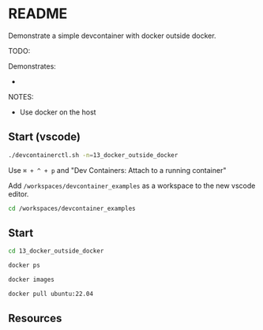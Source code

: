 # README

Demonstrate a simple devcontainer with docker outside docker.  

TODO:



Demonstrates:

*  

NOTES:

* Use docker on the host

## Start (vscode)

```sh
./devcontainerctl.sh -n=13_docker_outside_docker
```

Use `⌘ + ^ + p` and "Dev Containers: Attach to a running container"

Add `/workspaces/devcontainer_examples` as a workspace to the new vscode editor.  

```sh
cd /workspaces/devcontainer_examples
```

## Start

```sh
cd 13_docker_outside_docker

docker ps

docker images

docker pull ubuntu:22.04
```

## Resources

